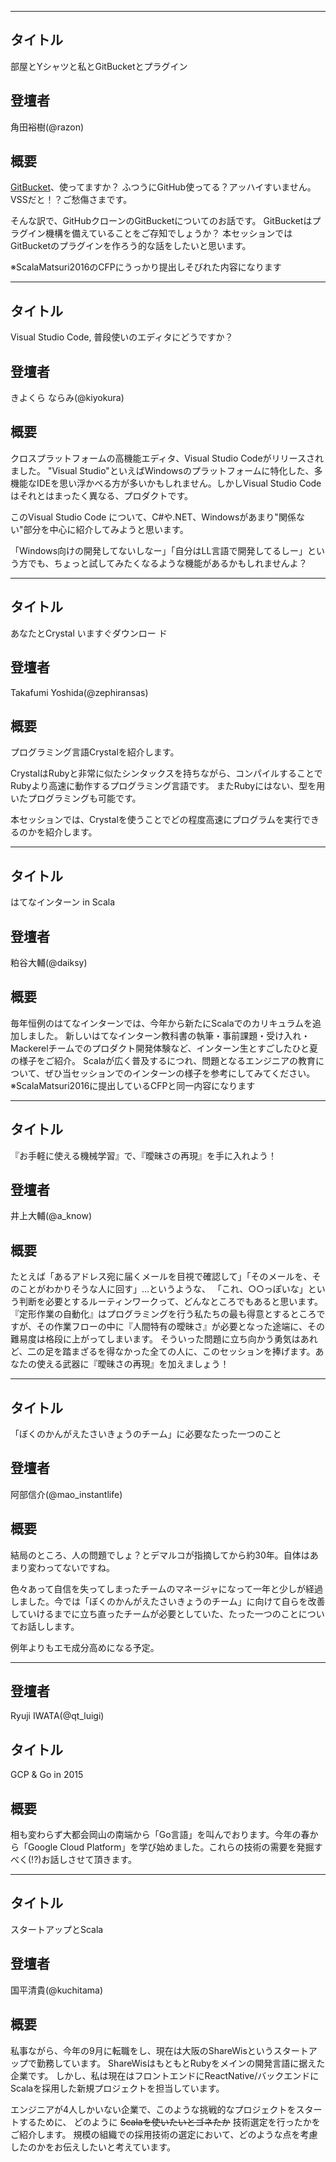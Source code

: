 ***

## タイトル

部屋とYシャツと私とGitBucketとプラグイン

## 登壇者

角田裕樹(@razon)

## 概要

[GitBucket](https://github.com/gitbucket/gitbucket)、使ってますか？
ふつうにGitHub使ってる？アッハイすいません。
VSSだと！？ご愁傷さまです。

そんな訳で、GitHubクローンのGitBucketについてのお話です。
GitBucketはプラグイン機構を備えていることをご存知でしょうか？
本セッションではGitBucketのプラグインを作ろう的な話をしたいと思います。

※ScalaMatsuri2016のCFPにうっかり提出しそびれた内容になります

***

## タイトル

Visual Studio Code, 普段使いのエディタにどうですか？

## 登壇者

きよくら ならみ(@kiyokura)

## 概要

クロスプラットフォームの高機能エディタ、Visual Studio Codeがリリースされました。
"Visual Studio"といえばWindowsのプラットフォームに特化した、多機能なIDEを思い浮かべる方が多いかもしれません。しかしVisual Studio Codeはそれとはまったく異なる、プロダクトです。

このVisual Studio Code について、C#や.NET、Windowsがあまり"関係ない"部分を中心に紹介してみようと思います。

「Windows向けの開発してないしなー」「自分はLL言語で開発してるしー」という方でも、ちょっと試してみたくなるような機能があるかもしれませんよ？

***

## タイトル

あなたとCrystal いますぐダウンロー 
ド 

## 登壇者

Takafumi Yoshida(@zephiransas)

## 概要

プログラミング言語Crystalを紹介します。

CrystalはRubyと非常に似たシンタックスを持ちながら、コンパイルすることでRubyより高速に動作するプログラミング言語です。
またRubyにはない、型を用いたプログラミングも可能です。

本セッションでは、Crystalを使うことでどの程度高速にプログラムを実行できるのかを紹介します。

***

## タイトル
はてなインターン in Scala
## 登壇者
粕谷大輔(@daiksy)
## 概要
毎年恒例のはてなインターンでは、今年から新たにScalaでのカリキュラムを追加しました。
新しいはてなインターン教科書の執筆・事前課題・受け入れ・Mackerelチームでのプロダクト開発体験など、インターン生とすごしたひと夏の様子をご紹介。
Scalaが広く普及するにつれ、問題となるエンジニアの教育について、ぜひ当セッションでのインターンの様子を参考にしてみてください。
※ScalaMatsuri2016に提出しているCFPと同一内容になります

***

## タイトル
『お手軽に使える機械学習』で、『曖昧さの再現』を手に入れよう！
## 登壇者
井上大輔(@a_know)
## 概要
たとえば「あるアドレス宛に届くメールを目視で確認して」「そのメールを、そのことがわかりそうな人に回す」...というような、
「これ、○○っぽいな」という判断を必要とするルーティンワークって、どんなところでもあると思います。
『定形作業の自動化』はプログラミングを行う私たちの最も得意とするところですが、その作業フローの中に『人間特有の曖昧さ』が必要となった途端に、その難易度は格段に上がってしまいます。
そういった問題に立ち向かう勇気はあれど、二の足を踏まざるを得なかった全ての人に、このセッションを捧げます。あなたの使える武器に『曖昧さの再現』を加えましょう！

***

## タイトル
「ぼくのかんがえたさいきょうのチーム」に必要なたった一つのこと
## 登壇者
阿部信介(@mao_instantlife)
## 概要
結局のところ、人の問題でしょ？とデマルコが指摘してから約30年。自体はあまり変わってないですね。

色々あって自信を失ってしまったチームのマネージャになって一年と少しが経過しました。今では「ぼくのかんがえたさいきょうのチーム」に向けて自らを改善していけるまでに立ち直ったチームが必要としていた、たった一つのことについてお話しします。

例年よりもエモ成分高めになる予定。

***

## 登壇者

Ryuji IWATA(@qt_luigi)

## タイトル

GCP & Go in 2015 

## 概要

相も変わらず大都会岡山の南端から「Go言語」を叫んでおります。今年の春から「Google Cloud Platform」を学び始めました。これらの技術の需要を発掘すべく(!?)お話しさせて頂きます。

***

## タイトル

スタートアップとScala

## 登壇者

国平清貴(@kuchitama)

## 概要

私事ながら、今年の9月に転職をし、現在は大阪のShareWisというスタートアップで勤務しています。
ShareWisはもともとRubyをメインの開発言語に据えた企業です。
しかし、私は現在はフロントエンドにReactNative/バックエンドにScalaを採用した新規プロジェクトを担当しています。

エンジニアが4人しかいない企業で、このような挑戦的なプロジェクトをスタートするために、
どのように ~~Scalaを使いたいとゴネたか~~ 技術選定を行ったかをご紹介します。
規模の組織での採用技術の選定において、どのような点を考慮したのかをお伝えしたいと考えています。
